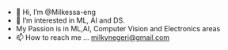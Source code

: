 - 👋 Hi, I’m @Milkessa-eng
- 👀 I’m interested in ML, AI and DS.
- My Passion is in ML,AI, Computer Vision and Electronics areas
- 📫 How to reach me ... milkynegeri@gmail.com

<!---
Milkessa-eng/Milkessa-eng is a ✨ special ✨ repository because its `README.md` (this file) appears on your GitHub profile.
You can click the Preview link to take a look at your changes.
--->
